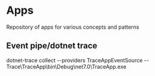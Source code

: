 # Apps
Repository of apps for various concepts and patterns


## Event pipe/dotnet trace 
dotnet-trace collect --providers TraceAppEventSource -- Trace\TraceApp\bin\Debug\net7.0\TraceApp.exe  
